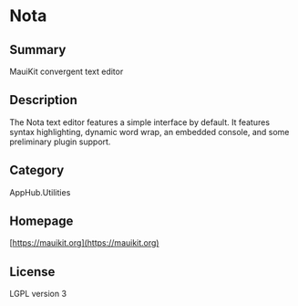 # Nota

## Summary

MauiKit convergent text editor

## Description

The Nota text editor features a simple interface by default. It features syntax highlighting, dynamic word wrap, an embedded console, and some preliminary plugin support.

## Category

AppHub.Utilities

## Homepage

[https://mauikit.org](https://mauikit.org)

## License

LGPL version 3
